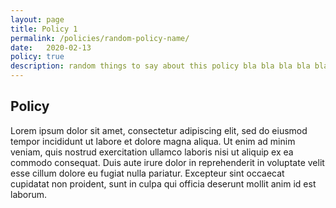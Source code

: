 ```yaml
---
layout: page
title: Policy 1
permalink: /policies/random-policy-name/
date:   2020-02-13
policy: true
description: random things to say about this policy bla bla bla bla bla
---
```


## Policy
Lorem ipsum dolor sit amet, consectetur adipiscing elit, sed do eiusmod tempor incididunt ut labore et dolore magna aliqua. Ut enim ad minim veniam, quis nostrud exercitation ullamco laboris nisi ut aliquip ex ea commodo consequat. Duis aute irure dolor in reprehenderit in voluptate velit esse cillum dolore eu fugiat nulla pariatur. Excepteur sint occaecat cupidatat non proident, sunt in culpa qui officia deserunt mollit anim id est laborum.
